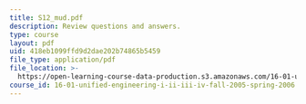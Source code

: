 ```yaml
---
title: S12_mud.pdf
description: Review questions and answers.
type: course
layout: pdf
uid: 418eb1099ffd9d2dae202b74865b5459
file_type: application/pdf
file_location: >-
  https://open-learning-course-data-production.s3.amazonaws.com/16-01-unified-engineering-i-ii-iii-iv-fall-2005-spring-2006/418eb1099ffd9d2dae202b74865b5459_S12_mud.pdf
course_id: 16-01-unified-engineering-i-ii-iii-iv-fall-2005-spring-2006
---
```

